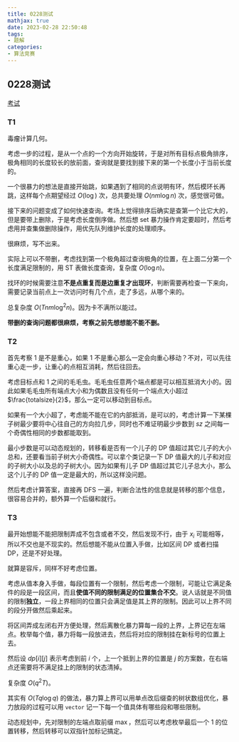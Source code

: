 ```yaml
---
title: 0228测试
mathjax: true
date: 2023-02-28 22:50:48
tags:
- 题解
categories:
- 算法竞赛
---
```


## 0228测试

[考试](https://local.cwoi.com.cn:8443/contest/C0196)

### T1

毒瘤计算几何。

考虑一步的过程，是从一个点的一个方向开始旋转，于是对所有目标点极角排序，极角相同的长度较长的放前面，查询就是要找到接下来的第一个长度小于当前长度的。

一个很暴力的想法是直接开始跳，如果遇到了相同的点说明有环，然后模环长再跳，这样每个点期望经过 $O(\log)$ 次，总共要处理 $O(nm\log n)$ 次，感觉很可做。

接下来的问题变成了如何快速查询。考场上觉得排序后确实是查第一个比它大的，但是要带上删除，于是考虑长度倒序做。然后想 set 暴力操作肯定要超时，然后考虑用并查集做删除操作，用优先队列维护长度的处理顺序。

很麻烦，写不出来。

实际上可以不带删，考虑找到第一个极角超过查询极角的位置，在上面二分第一个长度满足限制的，用 ST 表做长度查询，复杂度 $O(\log n)$。

找环的时候需要注意**不是点重复而是边重复才出现环**，判断需要再检查一下来向，需要记录当前点上一次访问时有几个点，走了多远，从哪个来的。

总复杂度 $O(Tnm\log^2n)$。因为卡不满所以能过。

**带删的查询问题都很麻烦，考察之前先想想能不能不删。**

### T2

首先考察 $1$ 是不是重心，如果 $1$ 不是重心那么一定会向重心移动？不对，可以先往重心走一步，让重心的点相互消耗，然后往回去。

考虑目标点和 $1$ 之间的毛毛虫。毛毛虫任意两个端点都是可以相互抵消大小的。因此如果毛毛虫所有端点大小和为偶数且没有任何一个端点大小超过 $\frac{totalsize}{2}$，那么一定可以移动到目标点。

如果有一个大小超了，考虑能不能在它的内部抵消，是可以的，考虑计算一下某棵子树最少要将中心往自己的方向拉几步，同时也不难证明最少步数到 $sz$ 之间每一个奇偶性相同的步数都能取到。

最小步数是可以动态规划的，转移看是否有一个儿子的 DP 值超过其它儿子的大小总和，还要看当前子树大小奇偶性。可以拿个类记录一下 DP 值最大的儿子和对应的子树大小以及总的子树大小。因为如果有儿子 DP 值超过其它儿子总大小，那么这个儿子的 DP 值一定是最大的，所以这样没问题。

然后考虑计算答案，直接再 DFS 一遍，判断合法性的信息就是转移的那个信息，很容易合并的，额外算一个后缀和就行。

### T3

最开始想能不能把限制弄成不包含或者不交，然后发现不行，由于 $x_i$ 可能相等，所以不交也是不现实的。然后想能不能从位置入手做，比如区间 DP 或者扫描 DP，还是不好处理。

就算是容斥，同样不好考虑位置。

考虑从值本身入手做，每段位置有一个限制，然后考虑一个限制，可能让它满足条件的段是一段区间，而且**使值不同的限制满足的位置集合不交**。说人话就是不同值的限制**独立**，一段上界相同的位置只会满足值是其上界的限制。因此可以上界不同的段分开做然后乘起来。

将区间弄成左闭右开方便处理，然后离散化暴力算每一段的上界，上界记在左端点。枚举每个值，暴力将每一段放进去，然后将对应的限制挂在新标号的位置上去。

然后设 $dp[i][j]$ 表示考虑到前 $i$ 个，上一个抵到上界的位置是 $j$ 的方案数，在右端点还需要将不满足挂上的限制的状态清掉。

复杂度 $O(q^2T)$。

其实有 $O(Tq\log q)$ 的做法，暴力算上界可以用单点改后缀查的树状数组优化，暴力放段的过程可以用 `vector` 记一下每一个值具体有哪些段和哪些限制。

动态规划中，先对限制的左端点取前缀 $\max$，然后可以考虑枚举最后一个 $1$ 的位置转移，然后转移可以双指针加标记搞定。

